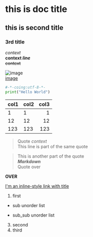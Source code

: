 # this is doc title  
  
## this is second title

### 3rd title

*context*  
**context _line_**  
~~context~~  

![image](https://github.com/shiep18/EIS2020/blob/master/markdowncheatsheet.JPG)  
[image](https://github.com/shiep18/EIS2020/blob/master/markdowncheatsheet.JPG)

```python  
#-*-coing:utf-8-*-  
print("Hello World")  
```  

| col1 | col2 |    col3 |  
|------|:-----|--------:|
|   1  | 1    |    1    |
| 12   | 12   |    12   |
| 123  | 123  |    123  |

> Quote _context_  
> This line is part of the same quote  

> This is another part of the quote  
*__Markdown__*  
Quote over  

__OVER__  

[I'm an inline-style link with title](https://github.com/ophwsjtu18/ohw20f/edit/main/zh"Githup")

1. first
  * sub unorder list
   - sub_sub unorder list
3. second  
2. third

